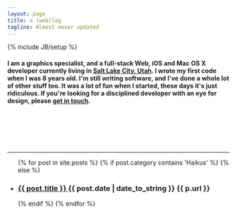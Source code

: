 ```yaml
---
layout: page
title: a (web)log
tagline: Almost never updated
---
```

{% include JB/setup %}

<style media="screen" type="text/css">

html, body {
    background: url(assets/me.jpeg) no-repeat center center fixed; 
    -webkit-background-size: cover;
    -moz-background-size: cover;
    -o-background-size: cover;
    background-size: cover;
}

@media only screen and (max-width: 600px) {
     background: url(assets/me.jpeg) no-repeat 100% 100% fixed; 
     -webkit-background-size: cover;
     -moz-background-size: cover;
     -o-background-size: cover;
     background-size: cover;
}

</style>

<span>
  <h4 class="well">
I am a graphics specialist, and a full-stack Web, iOS and Mac OS X developer currently living in <a href="https://maps.google.com/maps/place?ftid=0x87523d9488d131ed:0x5b53b7a0484d31ca&amp;q=Salt+Lake+City,+UT&amp;hl=en&amp;ie=UTF8&amp;ll=40.760779,-111.891047&amp;spn=0.00052,0.000687&amp;t=h&amp;z=11&amp;vpsrc=0">Salt Lake City, Utah</a>. I wrote my first code when I was 8 years old. I'm still writing software, and I've done a whole lot of other stuff too. It was a lot of fun when I started, these days it's just ridiculous. If you're looking for a disciplined developer with an eye for design, please <a href="#" id="email_contact">get in touch</a>.
</h4>
</span>
<script type="text/javascript" >
    var _jvObfuscatedHREF0 = "mai";var _jvObfuscatedHREF1 = "lto";var _jvObfuscatedHREF2 = ":jak";var _jvObfuscatedHREF3 = "eva";var _jvObfuscatedHREF4 = "@gm";var _jvObfuscatedHREF5 = "ail";var _jvObfuscatedHREF6 = ".co";var _jvObfuscatedHREF7 = "m";var _jvObfuscatedHREF  = _jvObfuscatedHREF0+_jvObfuscatedHREF1+_jvObfuscatedHREF2+_jvObfuscatedHREF3+_jvObfuscatedHREF4+_jvObfuscatedHREF5+_jvObfuscatedHREF6+_jvObfuscatedHREF7;
    document.getElementById('email_contact').href = _jvObfuscatedHREF;
</script>

<div class="floatingBox" style="float:left; margin-top:75px">
<hr>
 <ul class="posts">
      {% for post in site.posts %}
      {% if post.category contains 'Haikus' %}
      {% else %}
      <li>
          <h3>
              <a href="{{ post.url }}">
                  {{ post.title }}
              </a>
              <span class="post-date">
                  {{ post.date | date_to_string }}
             </span>
             <span>
             {{ p.url }}
             </span>
         </h3>
     </li>
     {% endif %}
     {% endfor %}
 </ul>
</div>
